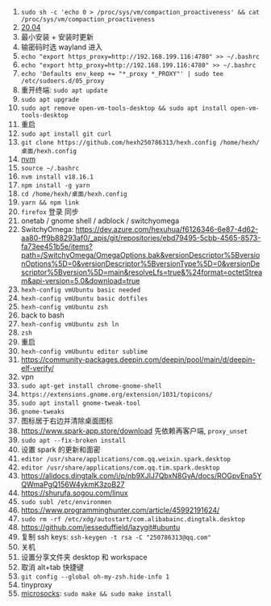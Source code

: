 1. `sudo sh -c 'echo 0 > /proc/sys/vm/compaction_proactiveness' && cat /proc/sys/vm/compaction_proactiveness`
2. [20.04](https://releases.ubuntu.com/20.04/)
3. 最小安装 + 安装时更新
4. 输密码时选 wayland 进入
5. `echo "export https_proxy=http://192.168.199.116:4780" >> ~/.bashrc`
6. `echo "export http_proxy=http://192.168.199.116:4780" >> ~/.bashrc`
7. `echo 'Defaults env_keep += "*_proxy *_PROXY"' | sudo tee /etc/sudoers.d/05_proxy`
8. 重开终端: `sudo apt update`
9. `sudo apt upgrade`
10. `sudo apt remove open-vm-tools-desktop && sudo apt install open-vm-tools-desktop`
11. 重启
12. `sudo apt install git curl`
13. `git clone https://github.com/hexh250786313/hexh.config /home/hexh/桌面/hexh.config`
14. [nvm](https://github.com/nvm-sh/nvm#installing-and-updating)
15. `source ~/.bashrc`
16. `nvm install v18.16.1`
17. `npm install -g yarn`
18. `cd /home/hexh/桌面/hexh.config`
19. `yarn && npm link`
20. `firefox` 登录 同步
21. onetab / gnome shell / adblock / switchyomega
22. SwitchyOmega: https://dev.azure.com/hexuhua/f6126346-6e87-4d62-aa80-ff9b88293af0/_apis/git/repositories/ebd79495-5cbb-4565-8573-fa73ee451b5e/items?path=/SwitchyOmega/OmegaOptions.bak&versionDescriptor%5BversionOptions%5D=0&versionDescriptor%5BversionType%5D=0&versionDescriptor%5Bversion%5D=main&resolveLfs=true&%24format=octetStream&api-version=5.0&download=true
23. `hexh-config vmUbuntu basic needed`
24. `hexh-config vmUbuntu basic dotfiles`
25. `hexh-config vmUbuntu zsh`
26. back to bash
27. `hexh-config vmUbuntu zsh ln`
28. `zsh`
29. 重启
30. `hexh-config vmUbuntu editor sublime`
31. https://community-packages.deepin.com/deepin/pool/main/d/deepin-elf-verify/
32. vpn
33. `sudo apt-get install chrome-gnome-shell`
34. `https://extensions.gnome.org/extension/1031/topicons/`
35. `sudo apt install gnome-tweak-tool`
36. `gnome-tweaks`
37. 图标居于右边并清除桌面图标
37. https://www.spark-app.store/download 先依赖再客户端, `proxy_unset`
38. `sudo apt --fix-broken install`
39. 设置 spark 的更新和面密
49. `editor /usr/share/applications/com.qq.weixin.spark.desktop`
50. `editor /usr/share/applications/com.qq.tim.spark.desktop`
51. https://alidocs.dingtalk.com/i/p/nb9XJlJ7QbxN8GyA/docs/ROGpvEna5YQWmaPgQ156W4ykmK3zoB27
52. https://shurufa.sogou.com/linux
53. `sudo subl /etc/environmen`
54. https://www.programminghunter.com/article/45992191624/
55. `sudo rm -rf /etc/xdg/autostart/com.alibabainc.dingtalk.desktop`
56. https://github.com/jesseduffield/lazygit#ubuntu
57. 复制 ssh keys: `ssh-keygen -t rsa -C "250786313@qq.com"`
58. 关机
59. 设置分享文件夹 desktop 和 workspace
60. 取消 alt+tab 快捷键
61. `git config --global oh-my-zsh.hide-info 1`
62. tinyproxy
63. [microsocks](https://github.com/rofl0r/microsocks): `sudo make && sudo make install`

